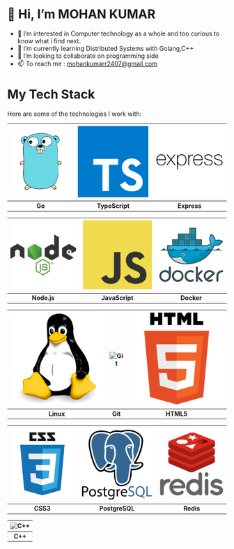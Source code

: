 # 👋 Hi, I’m MOHAN KUMAR

- 👀 I’m interested in Computer technology as a whole and too curious to know what i find next.
- 🌱 I’m currently learning Distributed Systems with Golang,C++
- 💞️ I’m looking to collaborate on programming side
- 📫 To reach me : mohankumarr2407@gmail.com


# My Tech Stack

Here are some of the technologies I work with:

| ![Go](https://raw.githubusercontent.com/devicons/devicon/master/icons/go/go-original.svg) | ![TypeScript](https://raw.githubusercontent.com/devicons/devicon/master/icons/typescript/typescript-original.svg) | ![Express](https://raw.githubusercontent.com/devicons/devicon/master/icons/express/express-original-wordmark.svg) |
|:---:|:---:|:---:|
| **Go** | **TypeScript** | **Express** |

| ![Node.js](https://raw.githubusercontent.com/devicons/devicon/master/icons/nodejs/nodejs-original-wordmark.svg) | ![JavaScript](https://raw.githubusercontent.com/devicons/devicon/master/icons/javascript/javascript-original.svg) | ![Docker](https://raw.githubusercontent.com/devicons/devicon/master/icons/docker/docker-original-wordmark.svg) |
|:---:|:---:|:---:|
| **Node.js** | **JavaScript** | **Docker** |

| ![Linux](https://raw.githubusercontent.com/devicons/devicon/master/icons/linux/linux-original.svg) | ![Git](https://www.vectorlogo.zone/logos/git-scm/git-scm-icon.svg) | ![HTML5](https://raw.githubusercontent.com/devicons/devicon/master/icons/html5/html5-original-wordmark.svg) |
|:---:|:---:|:---:|
| **Linux** | **Git** | **HTML5** |

| ![CSS3](https://raw.githubusercontent.com/devicons/devicon/master/icons/css3/css3-original-wordmark.svg) | ![PostgreSQL](https://raw.githubusercontent.com/devicons/devicon/master/icons/postgresql/postgresql-original-wordmark.svg) | ![Redis](https://raw.githubusercontent.com/devicons/devicon/master/icons/redis/redis-original-wordmark.svg) |
|:---:|:---:|:---:|
| **CSS3** | **PostgreSQL** | **Redis** |

| ![C++](https://cdn.jsdelivr.net/gh/devicons/devicon@latest/icons/cplusplus/cplusplus-original.svg) |
|:---:|
| **C++** |

